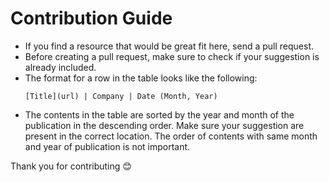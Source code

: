 # Contribution Guide

- If you find a resource that would be great fit here, send a pull request.
- Before creating a pull request, make sure to check if your suggestion is already included.
- The format for a row in the table looks like the following:
  ```
  [Title](url) | Company | Date (Month, Year)
  ```
- The contents in the table are sorted by the year and month of the publication in the descending order. Make sure your suggestion are present in the correct location. The order of contents with same month and year of publication is not important.

Thank you for contributing 😊